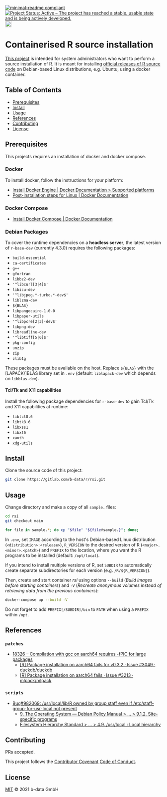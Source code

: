[![minimal-readme compliant](https://img.shields.io/badge/readme%20style-minimal-brightgreen.svg)](https://github.com/RichardLitt/standard-readme/blob/master/example-readmes/minimal-readme.md) [![Project Status: Active – The project has reached a stable, usable state and is being actively developed.](https://www.repostatus.org/badges/latest/active.svg)](https://www.repostatus.org/#active) <a href="https://liberapay.com/benz0li/donate"><img src="https://liberapay.com/assets/widgets/donate.svg" alt="Donate using Liberapay" height="20"></a>

# Containerised R source installation

[This project](https://gitlab.com/b-data/r/rsi) is intended for system
administrators who want to perform a source installation of R. It is meant for
installing
[official releases of R source code](https://cran.r-project.org/src/base/)
on Debian-based Linux distributions, e.g. Ubuntu, using a docker container.

## Table of Contents

*  [Prerequisites](#prerequisites)
*  [Install](#install)
*  [Usage](#usage)
*  [References](#references)
*  [Contributing](#contributing)
*  [License](#license)

## Prerequisites

This projects requires an installation of docker and docker compose.

### Docker

To install docker, follow the instructions for your platform:

*  [Install Docker Engine | Docker Documentation > Supported platforms](https://docs.docker.com/engine/install/#supported-platforms)
*  [Post-installation steps for Linux | Docker Documentation](https://docs.docker.com/engine/install/linux-postinstall/)

### Docker Compose

*  [Install Docker Compose | Docker Documentation](https://docs.docker.com/compose/install/)

### Debian Packages

To cover the runtime dependencies on a **headless server**, the latest version of
`r-base-dev` (currently 4.3.0) requires the following packages:

*  `build-essential`
*  `ca-certificates`
*  `g++`
*  `gfortran`
*  `libbz2-dev`
*  `'^libcurl[3|4]$'`
*  `libicu-dev`
*  `'^libjpeg.*-turbo.*-dev$'`
*  `liblzma-dev`
*  `${BLAS}`
*  `libpangocairo-1.0-0`
*  `libpaper-utils`
*  `'^libpcre[2|3]-dev$'`
*  `libpng-dev`
*  `libreadline-dev`
*  `'^libtiff[5|6]$'`
*  `pkg-config`
*  `unzip`
*  `zip`
*  `zlib1g`

These packages must be available on the host. Replace `${BLAS}` with the
\[LAPACK/\]BLAS library set in `.env` (default: `liblapack-dev` which depends on
`libblas-dev`).

#### Tcl/Tk and X11 capabilities

Install the following package dependencies for `r-base-dev` to gain Tcl/Tk and
X11 capabilities at runtime:

*  `libtcl8.6`
*  `libtk8.6`
*  `libxss1`
*  `libxt6`
*  `xauth`
*  `xdg-utils`

## Install

Clone the source code of this project:

```bash
git clone https://gitlab.com/b-data/r/rsi.git
```

## Usage

Change directory and make a copy of all `sample.` files:

```bash
cd rsi
git checkout main

for file in sample.*; do cp "$file" "${file#sample.}"; done;
```

In `.env`, set `IMAGE` according to the host's Debian-based Linux distribution
(`<distribution>:<release>`), `R_VERSION` to the desired version of R
(`<major>.<minor>.<patch>`) and `PREFIX` to the location, where you want the
R programs to be installed (default: `/opt/local`).

If you intend to install multiple versions of R, set `SUBDIR` to automatically
create separate subdirectories for each version (e.g. `/R/${R_VERSION}`).

Then, create and start container _rsi_ using options `--build` (_Build images
before starting containers_) and `-V` (_Recreate anonymous volumes instead of
retrieving data from the previous containers_):

```bash
docker-compose up --build -V
```

Do not forget to add `PREFIX[/SUBDIR]/bin` to `PATH` when using a `PREFIX`
within `/opt`.

## References

### `patches`

*  [18326 – Compilation with gcc on aarch64 requires -fPIC for large packages](https://bugs.r-project.org/show_bug.cgi?id=18326)
    *  [[R] Package installation on aarch64 fails for v0.3.2 · Issue #3049 · duckdb/duckdb](https://github.com/duckdb/duckdb/issues/3049)
    *  [[R] Package installation on aarch64 fails · Issue #3213 · mlpack/mlpack](https://github.com/mlpack/mlpack/issues/3213)

### `scripts`

*  [Bug#982069: /usr/local/lib/R owned by group staff even if /etc/staff-group-for-usr-local not present](https://www.mail-archive.com/debian-bugs-dist@lists.debian.org/msg1790651.html)
    *  [9. The Operating System — Debian Policy Manual > ... > 9.1.2. Site-specific programs](https://www.debian.org/doc/debian-policy/ch-opersys.html#site-specific-programs)
    *  [Filesystem Hierarchy Standard > ... > 4.9. /usr/local : Local hierarchy](https://refspecs.linuxfoundation.org/FHS_3.0/fhs/ch04s09.html)

## Contributing

PRs accepted.

This project follows the
[Contributor Covenant](https://www.contributor-covenant.org)
[Code of Conduct](CODE_OF_CONDUCT.md).

## License

[MIT](LICENSE) © 2021 b-data GmbH
